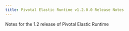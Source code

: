 ```yaml
---
title: Pivotal Elastic Runtime v1.2.0.0 Release Notes
---
```


Notes for the 1.2 release of Pivotal Elastic Runtime